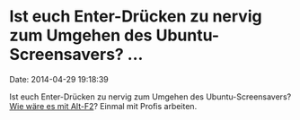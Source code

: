 Ist euch Enter-Drücken zu nervig zum Umgehen des Ubuntu-Screensavers? \...
==========================================================================

Date: 2014-04-29 19:18:39

Ist euch Enter-Drücken zu nervig zum Umgehen des Ubuntu-Screensavers?
[Wie wäre es mit
Alt-F2](https://bugs.launchpad.net/ubuntu/+source/unity/+bug/1313885)?
Einmal mit Profis arbeiten.
